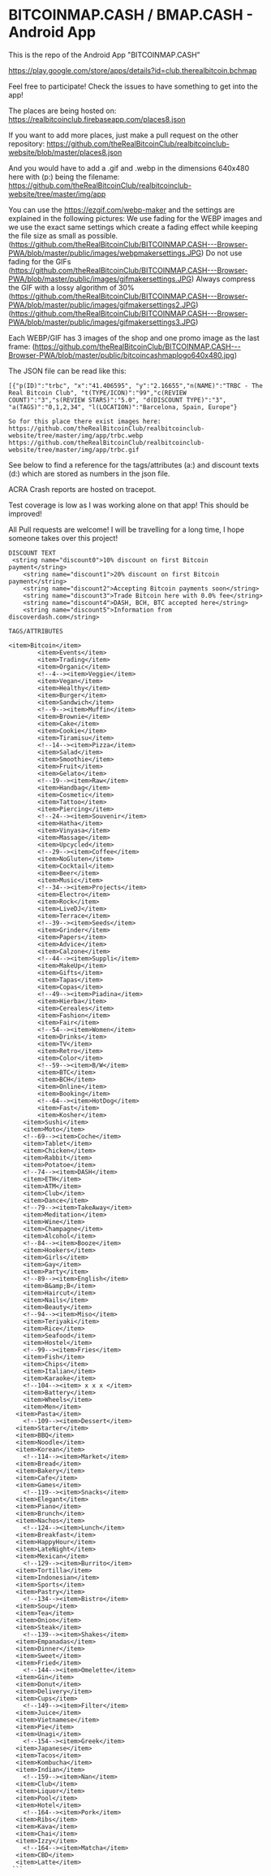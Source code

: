 # BITCOINMAP.CASH / BMAP.CASH - Android App

This is the repo of the Android App "BITCOINMAP.CASH"

https://play.google.com/store/apps/details?id=club.therealbitcoin.bchmap

Feel free to participate! Check the issues to have something to get into the app!

The places are being hosted on:
https://realbitcoinclub.firebaseapp.com/places8.json

If you want to add more places, just make a pull request on the other repository:
https://github.com/theRealBitcoinClub/realbitcoinclub-website/blob/master/places8.json

And you would have to add a .gif and .webp in the dimensions 640x480 here with (p:) being the filename:
https://github.com/theRealBitcoinClub/realbitcoinclub-website/tree/master/img/app

You can use the https://ezgif.com/webp-maker and the settings are explained in the following pictures:
We use fading for the WEBP images and we use the exact same settings which create a fading effect while keeping the file size as small as possible.
(https://github.com/theRealBitcoinClub/BITCOINMAP.CASH---Browser-PWA/blob/master/public/images/webpmakersettings.JPG)
Do not use fading for the GIFs
(https://github.com/theRealBitcoinClub/BITCOINMAP.CASH---Browser-PWA/blob/master/public/images/gifmakersettings.JPG)
Always compress the GIF with a lossy algorithm of 30%
(https://github.com/theRealBitcoinClub/BITCOINMAP.CASH---Browser-PWA/blob/master/public/images/gifmakersettings2.JPG)
(https://github.com/theRealBitcoinClub/BITCOINMAP.CASH---Browser-PWA/blob/master/public/images/gifmakersettings3.JPG)

Each WEBP/GIF has 3 images of the shop and one promo image as the last frame:
(https://github.com/theRealBitcoinClub/BITCOINMAP.CASH---Browser-PWA/blob/master/public/bitcoincashmaplogo640x480.jpg)

The JSON file can be read like this:
```
[{"p(ID)":"trbc", "x":"41.406595", "y":"2.16655","n(NAME)":"TRBC - The Real Bitcoin Club", "t(TYPE/ICON)":"99","c(REVIEW COUNT)":"3","s(REVIEW STARS)":"5.0", "d(DISCOUNT TYPE)":"3", "a(TAGS)":"0,1,2,34", "l(LOCATION)":"Barcelona, Spain, Europe"}

So for this place there exist images here:
https://github.com/theRealBitcoinClub/realbitcoinclub-website/tree/master/img/app/trbc.webp
https://github.com/theRealBitcoinClub/realbitcoinclub-website/tree/master/img/app/trbc.gif
```

See below to find a reference for the tags/attributes (a:) and discount texts (d:) which are stored as numbers in the json file.

ACRA Crash reports are hosted on tracepot.

Test coverage is low as I was working alone on that app! This should be improved!

All Pull requests are welcome! I will be travelling for a long time, I hope someone takes over this project!

```
DISCOUNT TEXT
 <string name="discount0">10% discount on first Bitcoin payment</string>
    <string name="discount1">20% discount on first Bitcoin payment</string>
    <string name="discount2">Accepting Bitcoin payments soon</string>
    <string name="discount3">Trade Bitcoin here with 0.0% fee</string>
    <string name="discount4">DASH, BCH, BTC accepted here</string>
    <string name="discount5">Information from discoverdash.com</string>
```


````
TAGS/ATTRIBUTES

<item>Bitcoin</item>
        <item>Events</item>
        <item>Trading</item>
        <item>Organic</item>
        <!--4--><item>Veggie</item>
        <item>Vegan</item>
        <item>Healthy</item>
        <item>Burger</item>
        <item>Sandwich</item>
        <!--9--><item>Muffin</item>
        <item>Brownie</item>
        <item>Cake</item>
        <item>Cookie</item>
        <item>Tiramisu</item>
        <!--14--><item>Pizza</item>
        <item>Salad</item>
        <item>Smoothie</item>
        <item>Fruit</item>
        <item>Gelato</item>
        <!--19--><item>Raw</item>
        <item>Handbag</item>
        <item>Cosmetic</item>
        <item>Tattoo</item>
        <item>Piercing</item>
        <!--24--><item>Souvenir</item>
        <item>Hatha</item>
        <item>Vinyasa</item>
        <item>Massage</item>
        <item>Upcycled</item>
        <!--29--><item>Coffee</item>
        <item>NoGluten</item>
        <item>Cocktail</item>
        <item>Beer</item>
        <item>Music</item>
        <!--34--><item>Projects</item>
        <item>Electro</item>
        <item>Rock</item>
        <item>LiveDJ</item>
        <item>Terrace</item>
        <!--39--><item>Seeds</item>
        <item>Grinder</item>
        <item>Papers</item>
        <item>Advice</item>
        <item>Calzone</item>
        <!--44--><item>Suppli</item>
        <item>MakeUp</item>
        <item>Gifts</item>
        <item>Tapas</item>
        <item>Copas</item>
        <!--49--><item>Piadina</item>
        <item>Hierba</item>
        <item>Cereales</item>
        <item>Fashion</item>
        <item>Fair</item>
        <!--54--><item>Women</item>
        <item>Drinks</item>
        <item>TV</item>
        <item>Retro</item>
        <item>Color</item>
        <!--59--><item>B/W</item>
        <item>BTC</item>
        <item>BCH</item>
        <item>Online</item>
        <item>Booking</item>
        <!--64--><item>HotDog</item>
        <item>Fast</item>
        <item>Kosher</item>
	<item>Sushi</item>
	<item>Moto</item>
	<!--69--><item>Coche</item>
	<item>Tablet</item>
	<item>Chicken</item>
	<item>Rabbit</item>
	<item>Potatoe</item>
	<!--74--><item>DASH</item>
	<item>ETH</item>
	<item>ATM</item>
	<item>Club</item>
	<item>Dance</item>
	<!--79--><item>TakeAway</item>
	<item>Meditation</item>
	<item>Wine</item>
	<item>Champagne</item>
	<item>Alcohol</item>
	<!--84--><item>Booze</item>
	<item>Hookers</item>
	<item>Girls</item>
	<item>Gay</item>
	<item>Party</item>
	<!--89--><item>English</item>
	<item>B&amp;B</item>
	<item>Haircut</item>
	<item>Nails</item>
	<item>Beauty</item>
	<!--94--><item>Miso</item>
	<item>Teriyaki</item>
	<item>Rice</item>
	<item>Seafood</item>
	<item>Hostel</item>
	<!--99--><item>Fries</item>
	<item>Fish</item>
	<item>Chips</item>
	<item>Italian</item>
	<item>Karaoke</item>
	<!--104--><item> x x x </item>
	<item>Battery</item>
	<item>Wheels</item>
	<item>Men</item>
  <item>Pasta</item>
	<!--109--><item>Dessert</item>
  <item>Starter</item>
  <item>BBQ</item>
  <item>Noodle</item>
  <item>Korean</item>
	<!--114--><item>Market</item>
  <item>Bread</item>
  <item>Bakery</item>
  <item>Cafe</item>
  <item>Games</item>
	<!--119--><item>Snacks</item>
  <item>Elegant</item>
  <item>Piano</item>
  <item>Brunch</item>
  <item>Nachos</item>
	<!--124--><item>Lunch</item>
  <item>Breakfast</item>
  <item>HappyHour</item>
  <item>LateNight</item>
  <item>Mexican</item>
	<!--129--><item>Burrito</item>
  <item>Tortilla</item>
  <item>Indonesian</item>
  <item>Sports</item>
  <item>Pastry</item>
	<!--134--><item>Bistro</item>
  <item>Soup</item>
  <item>Tea</item>
  <item>Onion</item>
  <item>Steak</item>
	<!--139--><item>Shakes</item>
  <item>Empanadas</item>
  <item>Dinner</item>
  <item>Sweet</item>
  <item>Fried</item>
	<!--144--><item>Omelette</item>
  <item>Gin</item>
  <item>Donut</item>
  <item>Delivery</item>
  <item>Cups</item>
	<!--149--><item>Filter</item>
  <item>Juice</item>
  <item>Vietnamese</item>
  <item>Pie</item>
  <item>Unagi</item>
	<!--154--><item>Greek</item>
  <item>Japanese</item>
  <item>Tacos</item>
  <item>Kombucha</item>
  <item>Indian</item>
	<!--159--><item>Nan</item>
  <item>Club</item>
  <item>Liquor</item>
  <item>Pool</item>
  <item>Hotel</item>
	<!--164--><item>Pork</item>
  <item>Ribs</item>
  <item>Kava</item>
  <item>Chai</item>
  <item>Izzy</item>
	<!--164--><item>Matcha</item>
  <item>CBD</item>
  <item>Latte</item>
 ```
